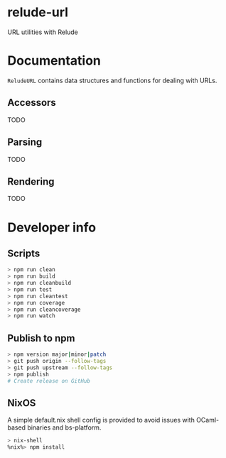 # relude-url

URL utilities with Relude

# Documentation

`ReludeURL` contains data structures and functions for dealing with URLs.

## Accessors

TODO

## Parsing

TODO

## Rendering

TODO

# Developer info

## Scripts

```sh
> npm run clean
> npm run build
> npm run cleanbuild
> npm run test
> npm run cleantest
> npm run coverage
> npm run cleancoverage
> npm run watch
```

## Publish to npm

```sh
> npm version major|minor|patch
> git push origin --follow-tags
> git push upstream --follow-tags
> npm publish
# Create release on GitHub
```

## NixOS

A simple default.nix shell config is provided to avoid issues with OCaml-based binaries
and bs-platform.

```sh
> nix-shell
%nix%> npm install
```
